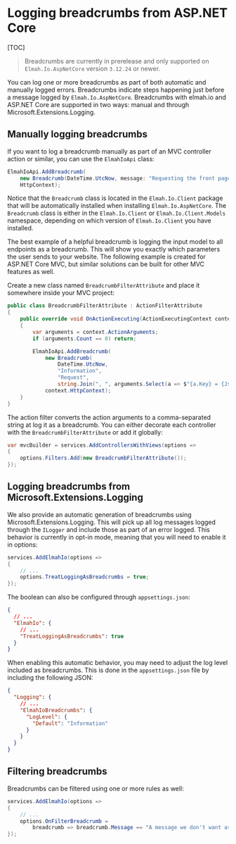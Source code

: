 # Logging breadcrumbs from ASP.NET Core

[TOC]

> Breadcrumbs are currently in prerelease and only supported on `Elmah.Io.AspNetCore` version `3.12.24` or newer.

You can log one or more breadcrumbs as part of both automatic and manually logged errors. Breadcrumbs indicate steps happening just before a message logged by `Elmah.Io.AspNetCore`. Breadcrumbs with elmah.io and ASP.NET Core are supported in two ways: manual and through Microsoft.Extensions.Logging.

## Manually logging breadcrumbs

If you want to log a breadcrumb manually as part of an MVC controller action or similar, you can use the `ElmahIoApi` class:

```csharp
ElmahIoApi.AddBreadcrumb(
    new Breadcrumb(DateTime.UtcNow, message: "Requesting the front page"),
    HttpContext);
```

Notice that the `Breadcrumb` class is located in the `Elmah.Io.Client` package that will be automatically installed when installing `Elmah.Io.AspNetCore`. The `Breadcrumb` class is either in the `Elmah.Io.Client` or `Elmah.Io.Client.Models` namespace, depending on which version of `Elmah.Io.Client` you have installed.

The best example of a helpful breadcrumb is logging the input model to all endpoints as a breadcrumb. This will show you exactly which parameters the user sends to your website. The following example is created for ASP.NET Core MVC, but similar solutions can be built for other MVC features as well.

Create a new class named `BreadcrumbFilterAttribute` and place it somewhere inside your MVC project:

```csharp
public class BreadcrumbFilterAttribute : ActionFilterAttribute
{
    public override void OnActionExecuting(ActionExecutingContext context)
    {
        var arguments = context.ActionArguments;
        if (arguments.Count == 0) return;

        ElmahIoApi.AddBreadcrumb(
            new Breadcrumb(
                DateTime.UtcNow,
                "Information",
                "Request",
                string.Join(", ", arguments.Select(a => $"{a.Key} = {JsonSerializer.Serialize(a.Value)}"))),
            context.HttpContext);
    }
}
```

The action filter converts the action arguments to a comma-separated string at log it as a breadcrumb. You can either decorate each controller with the `BreadcrumbFilterAttribute` or add it globally:

```csharp
var mvcBuilder = services.AddControllersWithViews(options =>
{
    options.Filters.Add(new BreadcrumbFilterAttribute());
});
```

## Logging breadcrumbs from Microsoft.Extensions.Logging

We also provide an automatic generation of breadcrumbs using Microsoft.Extensions.Logging. This will pick up all log messages logged through the `ILogger` and include those as part of an error logged. This behavior is currently in opt-in mode, meaning that you will need to enable it in options:

```csharp
services.AddElmahIo(options =>
{
    // ...
    options.TreatLoggingAsBreadcrumbs = true;
});
```

The boolean can also be configured through `appsettings.json`:

```json
{
  // ...
  "ElmahIo": {
    // ...
    "TreatLoggingAsBreadcrumbs": true
  }
}
```

When enabling this automatic behavior, you may need to adjust the log level included as breadcrumbs. This is done in the `appsettings.json` file by including the following JSON:

```json
{
  "Logging": {
    // ...
    "ElmahIoBreadcrumbs": {
      "LogLevel": {
        "Default": "Information"
      }
    }
  }
}
```

## Filtering breadcrumbs

Breadcrumbs can be filtered using one or more rules as well:

```csharp
services.AddElmahIo(options =>
{
    // ...
    options.OnFilterBreadcrumb =
        breadcrumb => breadcrumb.Message == "A message we don't want as a breadcrumb";
});
```